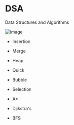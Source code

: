 # DSA
Data Structures and Algorithms

![image](https://user-images.githubusercontent.com/73673683/160130582-1d92ca0c-0107-43ad-a667-4e5091a46776.png)

* Insertion
* Merge
* Heap
* Quick
* Bubble
* Selection

* A*
* Djikstra's
* BFS

